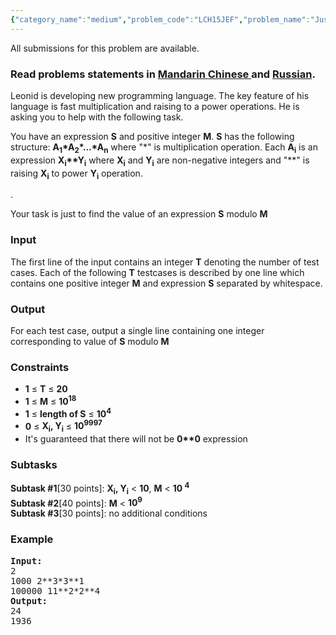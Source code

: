 ```yaml
---
{"category_name":"medium","problem_code":"LCH15JEF","problem_name":"Just multiply","languages_supported":{"0":"ADA","1":"ASM","2":"BASH","3":"BF","4":"C","5":"C99 strict","6":"CAML","7":"CLOJ","8":"CLPS","9":"CPP 4.3.2","10":"CPP 4.9.2","11":"CPP14","12":"CS2","13":"D","14":"ERL","15":"FORT","16":"FS","17":"GO","18":"HASK","19":"ICK","20":"ICON","21":"JAVA","22":"JS","23":"LISP clisp","24":"LISP sbcl","25":"LUA","26":"NEM","27":"NICE","28":"NODEJS","29":"PAS fpc","30":"PAS gpc","31":"PERL","32":"PERL6","33":"PHP","34":"PIKE","35":"PRLG","36":"PYTH","37":"PYTH 3.4","38":"RUBY","39":"SCALA","40":"SCM guile","41":"SCM qobi","42":"ST","43":"TCL","44":"TEXT","45":"WSPC"},"max_timelimit":"2 - 3","source_sizelimit":50000,"problem_author":"pavel1996","problem_tester":"rubanenko","date_added":"25-12-2014","tags":{"0":"bignum","1":"easy","2":"implementation","3":"ltime20","4":"maths","5":"pavel1996"},"time":{"view_start_date":1422174600,"submit_start_date":1422174600,"visible_start_date":1422174600,"end_date":1735669800},"layout":"problem"}
---
```

<span class="solution-visible-txt">All submissions for this problem are available.</span><h3> Read problems statements in <a target="_blank" href="http://www.codechef.com/download/translated/LTIME20/mandarin/LCH15JEF.pdf">Mandarin Chinese </a> and <a target="_blank" href="http://www.codechef.com/download/translated/LTIME20/russian/LCH15JEF.pdf">Russian</a>.</h3>
<p> Leonid is developing new programming language. The key feature of his language is fast multiplication and raising to a power operations. He is asking you to help with the following task. </p>
<p>You have an expression <b>S</b> and positive integer <b>M</b>. <b>S</b> has the following structure: <b>A<sub>1</sub>*A<sub>2</sub>*...*A<sub>n</sub></b> where "*" is multiplication operation. Each <b>A<sub>i</sub></b> is an expression <b>X<sub>i</sub>**Y<sub>i</sub></b>  where <b>X<sub>i</sub></b> and <b>Y<sub>i</sub></b> are non-negative integers and "**" is raising <b>X<sub>i</sub></b> to power <b>Y<sub>i</sub></b> operation. </p>
<p>.</p>
<p>Your task is just to find the value of an expression <b>S</b> modulo <b>M</b> </p>
<h3>Input</h3>
<p>The first line of the input contains an integer <b>T</b> denoting the number of test cases. Each of the following <b>T</b> testcases is described by one line which contains  one positive integer <b>M</b> and expression <b>S</b> separated by whitespace.</p>
<h3>Output</h3>
<p>For each test case, output a single line containing one integer corresponding to value of <b>S</b> modulo <b>M</b>  </p>
<h3>Constraints</h3>
<ul>
<li><b>1</b> ≤ <b>T</b> ≤ <b>20</b></li>
<li> <b>1</b> ≤ <b>M</b> ≤ <b>10<sup>18</sup></b></li>
<li> <b>1</b> ≤ <b>length of S</b> ≤ <b>10<sup>4</sup></b></li>
<li> <b>0</b> ≤ <b>X<sub>i</sub>, Y<sub>i</sub></b> ≤ <b>10<sup>9997</sup></b> </li>
<li>It's guaranteed that there will not be <b>0**0</b> expression</li>
</ul>
<h3> Subtasks </h3>
<p><b>Subtask #1</b>[30 points]: <b>X<sub>i</sub>, Y<sub>i</sub></b> &lt; <b>10</b>, <b>M</b> &lt; <b>10 <sup>4</sup></b><br />
<b>Subtask #2</b>[40 points]:  <b>M</b> &lt; <b>10<sup>9</sup></b><br />
<b>Subtask #3</b>[30 points]: no additional conditions</p>
<h3>Example</h3>
<pre><b>Input:</b>
2
1000 2**3*3**1
100000 11**2*2**4
<b>Output:</b>
24
1936
</pre>